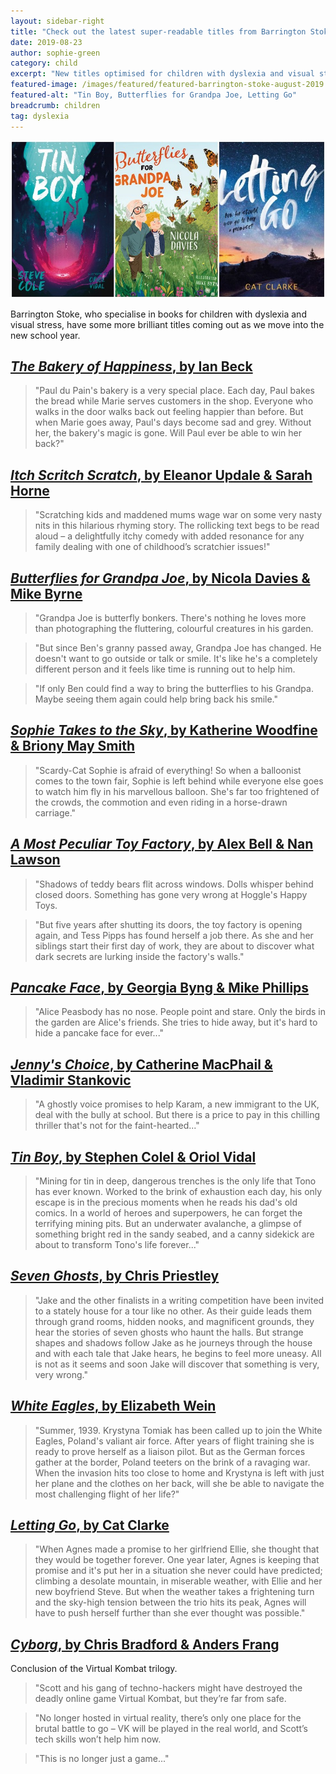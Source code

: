 ```yaml
---
layout: sidebar-right
title: "Check out the latest super-readable titles from Barrington Stoke"
date: 2019-08-23
author: sophie-green
category: child
excerpt: "New titles optimised for children with dyslexia and visual stress from Nicola Davies, Chris Priestly, Cat Clarke and more."
featured-image: /images/featured/featured-barrington-stoke-august-2019.jpg
featured-alt: "Tin Boy, Butterflies for Grandpa Joe, Letting Go"
breadcrumb: children
tag: dyslexia
---
```


![Tin Boy, Butterflies for Grandpa Joe, Letting Go](/images/featured/featured-barrington-stoke-august-2019.jpg)

Barrington Stoke, who specialise in books for children with dyslexia and visual stress, have some more brilliant titles coming out as we move into the new school year.

## [<cite>The Bakery of Happiness</cite>, by Ian Beck](https://suffolk.spydus.co.uk/cgi-bin/spydus.exe/ENQ/OPAC/BIBENQ?BRN=2608086)

> "Paul du Pain's bakery is a very special place. Each day, Paul bakes the bread while Marie serves customers in the shop. Everyone who walks in the door walks back out feeling happier than before. But when Marie goes away, Paul's days become sad and grey. Without her, the bakery's magic is gone. Will Paul ever be able to win her back?"

## [<cite>Itch Scritch Scratch</cite>, by Eleanor Updale & Sarah Horne](https://suffolk.spydus.co.uk/cgi-bin/spydus.exe/ENQ/OPAC/BIBENQ?BRN=2665738)

> "Scratching kids and maddened mums wage war on some very nasty nits in this hilarious rhyming story. The rollicking text begs to be read aloud – a delightfully itchy comedy with added resonance for any family dealing with one of childhood’s scratchier issues!"

## [<cite>Butterflies for Grandpa Joe</cite>, by Nicola Davies & Mike Byrne](https://suffolk.spydus.co.uk/cgi-bin/spydus.exe/ENQ/OPAC/BIBENQ?BRN=2638128)

> "Grandpa Joe is butterfly bonkers. There's nothing he loves more than photographing the fluttering, colourful creatures in his garden.

> "But since Ben's granny passed away, Grandpa Joe has changed. He doesn't want to go outside or talk or smile. It's like he's a completely different person and it feels like time is running out to help him.

> "If only Ben could find a way to bring the butterflies to his Grandpa. Maybe seeing them again could help bring back his smile."

## [<cite>Sophie Takes to the Sky</cite>, by Katherine Woodfine & Briony May Smith](https://suffolk.spydus.co.uk/cgi-bin/spydus.exe/ENQ/OPAC/BIBENQ?BRN=2610282)

> "Scardy-Cat Sophie is afraid of everything! So when a balloonist comes to the town fair, Sophie is left behind while everyone else goes to watch him fly in his marvellous balloon. She's far too frightened of the crowds, the commotion and even riding in a horse-drawn carriage."

## [<cite>A Most Peculiar Toy Factory</cite>, by Alex Bell & Nan Lawson](https://suffolk.spydus.co.uk/cgi-bin/spydus.exe/ENQ/OPAC/BIBENQ?BRN=2610284)

> "Shadows of teddy bears flit across windows. Dolls whisper behind closed doors. Something has gone very wrong at Hoggle's Happy Toys.

> "But five years after shutting its doors, the toy factory is opening again, and Tess Pipps has found herself a job there. As she and her siblings start their first day of work, they are about to discover what dark secrets are lurking inside the factory's walls."

## [<cite>Pancake Face</cite>, by Georgia Byng & Mike Phillips](https://suffolk.spydus.co.uk/cgi-bin/spydus.exe/ENQ/OPAC/BIBENQ?BRN=2665735)

> "Alice Peasbody has no nose. People point and stare. Only the birds in the garden are Alice's friends. She tries to hide away, but it's hard to hide a pancake face for ever..."

## [<cite>Jenny's Choice</cite>, by Catherine MacPhail & Vladimir Stankovic](https://suffolk.spydus.co.uk/cgi-bin/spydus.exe/ENQ/OPAC/BIBENQ?BRN=2665737)

> "A ghostly voice promises to help Karam, a new immigrant to the UK, deal with the bully at school. But there is a price to pay in this chilling thriller that's not for the faint-hearted..."

## [<cite>Tin Boy</cite>, by Stephen Colel & Oriol Vidal](https://suffolk.spydus.co.uk/cgi-bin/spydus.exe/ENQ/OPAC/BIBENQ?BRN=2610283)

> "Mining for tin in deep, dangerous trenches is the only life that Tono has ever known. Worked to the brink of exhaustion each day, his only escape is in the precious moments when he reads his dad's old comics. In a world of heroes and superpowers, he can forget the terrifying mining pits. But an underwater avalanche, a glimpse of something bright red in the sandy seabed, and a canny sidekick are about to transform Tono's life forever..."

## [<cite>Seven Ghosts</cite>, by Chris Priestley](https://suffolk.spydus.co.uk/cgi-bin/spydus.exe/ENQ/OPAC/BIBENQ?BRN=2638129)

> "Jake and the other finalists in a writing competition have been invited to a stately house for a tour like no other. As their guide leads them through grand rooms, hidden nooks, and magnificent grounds, they hear the stories of seven ghosts who haunt the halls. But strange shapes and shadows follow Jake as he journeys through the house and with each tale that Jake hears, he begins to feel more uneasy. All is not as it seems and soon Jake will discover that something is very, very wrong."

## [<cite>White Eagles</cite>, by Elizabeth Wein](https://suffolk.spydus.co.uk/cgi-bin/spydus.exe/ENQ/OPAC/BIBENQ?BRN=2610285)

> "Summer, 1939. Krystyna Tomiak has been called up to join the White Eagles, Poland's valiant air force. After years of flight training she is ready to prove herself as a liaison pilot. But as the German forces gather at the border, Poland teeters on the brink of a ravaging war. When the invasion hits too close to home and Krystyna is left with just her plane and the clothes on her back, will she be able to navigate the most challenging flight of her life?"

## [<cite>Letting Go</cite>, by Cat Clarke](https://suffolk.spydus.co.uk/cgi-bin/spydus.exe/ENQ/OPAC/BIBENQ?BRN=2608084)

> "When Agnes made a promise to her girlfriend Ellie, she thought that they would be together forever. One year later, Agnes is keeping that promise and it's put her in a situation she never could have predicted; climbing a desolate mountain, in miserable weather, with Ellie and her new boyfriend Steve. But when the weather takes a frightening turn and the sky-high tension between the trio hits its peak, Agnes will have to push herself further than she ever thought was possible."

## [<cite>Cyborg</cite>, by Chris Bradford & Anders Frang](https://suffolk.spydus.co.uk/cgi-bin/spydus.exe/ENQ/OPAC/BIBENQ?BRN=2638125)

Conclusion of the Virtual Kombat trilogy.

> "Scott and his gang of techno-hackers might have destroyed the deadly online game Virtual Kombat, but they’re far from safe.

> "No longer hosted in virtual reality, there’s only one place for the brutal battle to go – VK will be played in the real world, and Scott’s tech skills won’t help him now.

> "This is no longer just a game..."

